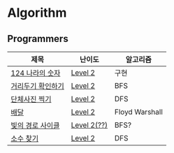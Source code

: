 # Algorithm

## Programmers
|제목|난이도|알고리즘|
|------|---|---|
|[124 나라의 숫자](https://github.com/ToasT1ng/Algorithm/blob/main/programmers/124%20%EB%82%98%EB%9D%BC%EC%9D%98%20%EC%88%AB%EC%9E%90.java)|[Level 2](https://programmers.co.kr/learn/courses/30/lessons/12899)|구현|
|[거리두기 확인하기](https://github.com/ToasT1ng/Algorithm/blob/main/programmers/%EA%B1%B0%EB%A6%AC%EB%91%90%EA%B8%B0%20%ED%99%95%EC%9D%B8%ED%95%98%EA%B8%B0(bfs).java)|[Level 2](https://programmers.co.kr/learn/courses/30/lessons/81302)|BFS|
|[단체사진 찍기](https://github.com/ToasT1ng/Algorithm/blob/main/programmers/%EB%8B%A8%EC%B2%B4%EC%82%AC%EC%A7%84%20%EC%B0%8D%EA%B8%B0.java)|[Level 2](https://programmers.co.kr/learn/courses/30/lessons/1835)|DFS|
|[배달](https://github.com/ToasT1ng/Algorithm/blob/main/programmers/%EB%B0%B0%EB%8B%AC.java)|[Level 2](https://programmers.co.kr/learn/courses/30/lessons/12978)|Floyd Warshall|
|[빛의 경로 사이클](https://github.com/ToasT1ng/Algorithm/blob/main/programmers/%EB%B9%9B%EC%9D%98%20%EA%B2%BD%EB%A1%9C%20%EC%82%AC%EC%9D%B4%ED%81%B4(*).java)|[Level 2(??)](https://programmers.co.kr/learn/courses/30/lessons/86052)|BFS?|
|[소수 찾기](https://github.com/ToasT1ng/Algorithm/blob/main/programmers/%EC%86%8C%EC%88%98%20%EC%B0%BE%EA%B8%B0.java)|[Level 2](https://programmers.co.kr/learn/courses/30/lessons/42839)|DFS|
